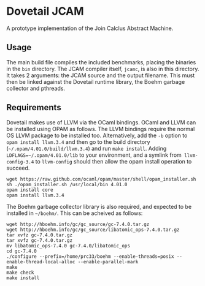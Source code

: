 Dovetail JCAM
=============
A prototype implementation of the Join Calclus Abstract Machine.

## Usage
The main build file compiles the included benchmarks, placing the binaries in the `bin` directory.
The JCAM compiler itself, `jcamc`, is also in this directory.
It takes 2 arguments: the JCAM source and the output filename.
This must then be linked against the Dovetail runtime library, the Boehm garbage collector and pthreads.

## Requirements
Dovetail makes use of LLVM via the OCaml bindings. OCaml and LLVM can be installed using OPAM as follows. The LLVM bindings require the normal OS LLVM package to be installed too. Alternatively, add the `-b` option to `opam install llvm.3.4` and then go to the build directory (`~/.opam/4.01.0/build/llvm.3.4`) and run `make install`. Adding `LDFLAGS=~/.opam/4.01.0/lib` to your environment, and a symlink from` llvm-config-3.4` to `llvm-config` should then allow the opam install operation to succeed.

```
wget https://raw.github.com/ocaml/opam/master/shell/opam_installer.sh
sh ./opam_installer.sh /usr/local/bin 4.01.0
opam install core
opam install llvm.3.4
```

The Boehm garbage collector library is also required, and expected to be installed in `~/boehm/`. This can be acheived as follows:
```
wget http://hboehm.info/gc/gc_source/gc-7.4.0.tar.gz
wget http://hboehm.info/gc/gc_source/libatomic_ops-7.4.0.tar.gz
tar xvfz gc-7.4.0.tar.gz
tar xvfz gc-7.4.0.tar.gz
mv libatomic_ops-7.4.0 gc-7.4.0/libatomic_ops
cd gc-7.4.0
./configure --prefix=/home/prc33/boehm --enable-threads=posix --enable-thread-local-alloc --enable-parallel-mark
make
make check
make install
```
